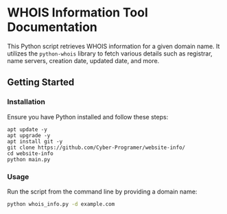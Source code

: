 # WHOIS Information Tool Documentation

This Python script retrieves WHOIS information for a given domain name. It utilizes the `python-whois` library to fetch various details such as registrar, name servers, creation date, updated date, and more.

## Getting Started

### Installation

Ensure you have Python installed and follow these steps:

```
apt update -y
apt upgrade -y
apt install git -y
git clone https://github.com/Cyber-Programer/website-info/
cd website-info
python main.py
```

### Usage

Run the script from the command line by providing a domain name:

```bash
python whois_info.py -d example.com
